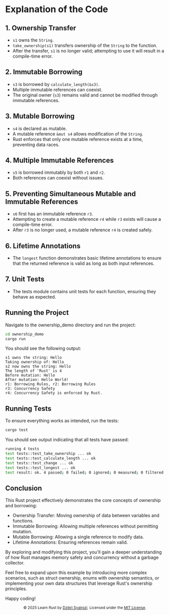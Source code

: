 # Explanation of the Code

## 1. Ownership Transfer
- `s1` owns the `String`.
- `take_ownership(s1)` transfers ownership of the `String` to the function.
- After the transfer, `s1` is no longer valid; attempting to use it will result in a compile-time error.

## 2. Immutable Borrowing
- `s3` is borrowed by `calculate_length(&s3)`.
- Multiple immutable references can coexist.
- The original owner (`s3`) remains valid and cannot be modified through immutable references.

## 3. Mutable Borrowing
- `s4` is declared as mutable.
- A mutable reference `&mut s4` allows modification of the `String`.
- Rust enforces that only one mutable reference exists at a time, preventing data races.

## 4. Multiple Immutable References
- `s5` is borrowed immutably by both `r1` and `r2`.
- Both references can coexist without issues.

## 5. Preventing Simultaneous Mutable and Immutable References
- `s6` first has an immutable reference `r3`.
- Attempting to create a mutable reference `r4` while `r3` exists will cause a compile-time error.
- After `r3` is no longer used, a mutable reference `r4` is created safely.

## 6. Lifetime Annotations
- The `longest` function demonstrates basic lifetime annotations to ensure that the returned reference is valid as long as both input references.

## 7. Unit Tests
- The tests module contains unit tests for each function, ensuring they behave as expected.

## Running the Project
Navigate to the ownership_demo directory and run the project:
```bash
cd ownership_demo
cargo run
```
You should see the following output:
```
s1 owns the string: Hello
Taking ownership of: Hello
s2 now owns the string: Hello
The length of 'Rust' is 4
Before mutation: Hello
After mutation: Hello World!
r1: Borrowing Rules, r2: Borrowing Rules
r3: Concurrency Safety
r4: Concurrency Safety is enforced by Rust.
```

## Running Tests
To ensure everything works as intended, run the tests:
```bash
cargo test
```
You should see output indicating that all tests have passed:
```bash
running 4 tests
test tests::test_take_ownership ... ok
test tests::test_calculate_length ... ok
test tests::test_change ... ok
test tests::test_longest ... ok
test result: ok. 4 passed; 0 failed; 0 ignored; 0 measured; 0 filtered out; finished in 0.00s
```

## Conclusion
This Rust project effectively demonstrates the core concepts of ownership and borrowing:
- Ownership Transfer: Moving ownership of data between variables and functions.
- Immutable Borrowing: Allowing multiple references without permitting mutation.
- Mutable Borrowing: Allowing a single reference to modify data.
- Lifetime Annotations: Ensuring references remain valid.

By exploring and modifying this project, you'll gain a deeper understanding of how Rust manages memory safety and concurrency without a garbage collector.

Feel free to expand upon this example by introducing more complex scenarios, such as struct ownership, enums with ownership semantics, or implementing your own data structures that leverage Rust's ownership principles.

Happy coding!

<p align="center"> <sub>© 2025 Learn Rust by <a href="https://github.com/dzikrisyairozi">Dzikri Syairozi</a>. Licensed under the <a href="../LICENSE">MIT License</a>.</sub> </p>
